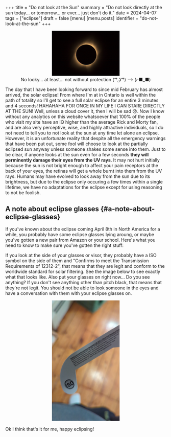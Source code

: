 +++
title = "Do not look at the Sun"
summary = "Do not look directly at the sun today... or tomorrow... or ever... just don't do it."
date = 2024-04-07
tags = ["eclipse"]
draft = false
[menu]
  [menu.posts]
    identifier = "do-not-look-at-the-sun"
+++

<figure>
    <center>
       <img src="/images/blog/eclipse.jpeg" width="50%" />
       <figcaption>No looky... at least... not without protection ( ͡° ͜ʖ ͡°) --> (⌐■_■)</figcaption>
    </center>
</figure>

The day that I have been looking forward to since mid February has almost arrived, the solar eclipse! From where I'm at in Ontario is well within the path of totality so I'll get to see a full solar eclipse for an entire 3 minutes and 4 seconds! HAHAHAHA FOR ONCE IN MY LIFE I CAN STARE DIRECTLY AT THE SUN! Well, unless a cloud cover it, then I will be sad 😞. Now I know without any analytics on this website whatsoever that 100% of the people who visit my site have an IQ higher than the average Rick and Morty fan, and are also very perceptive, wise, and highly attractive individuals, so I do not need to tell you to not look at the sun at any time let alone an eclipse. However, it is an unfortunate reality that despite all the emergency warnings that have been put out, some fool will choose to look at the partially eclipsed sun anyway unless someone shakes some sense into them. Just to be clear, if anyone looks at the sun even for a few seconds **they will perminently damage their eyes from the UV rays**. It may not hurt initially because the sun is not bright enough to affect your pain receptors at the back of your eyes, the retinas will get a whole burnt into them from the UV rays. Humans may have evolved to look away from the sun due to its brightness, but due to the eclipse only occuring a few times within a single lifetime, we have no adaptations for the eclipse except for using reasoning to not be foolish.


## A note about eclipse glasses {#a-note-about-eclipse-glasses}

If you've known about the eclipse coming April 8th in North America for a while, you probably have some eclipse glasses lying aroung, or maybe you've gotten a new pair from Amazon or your school. Here's what you need to know to make sure you've gotten the right stuff:

If you look at the side of your glasses or visor, they probably have a ISO symbol on the side of them and "Confirms to meet the Transmission Requirements of 12312-2", that means that they are legit and conform to the worldwide standard for solar filtering. See the image below to see exactly what that looks like. Also put your glasses on right now... Do you see anything? If you don't see anything other than pitch black, that means that they're not legit. You should not be able to look someone in the eyes and have a conversation with them with your eclipse glasses on.

<figure>
    <center>
       <img src="/images/blog/eclipse_glasses.jpg" width="50%" />
    </center>
</figure>

Ok I think that's it for me, happy eclipsing!
